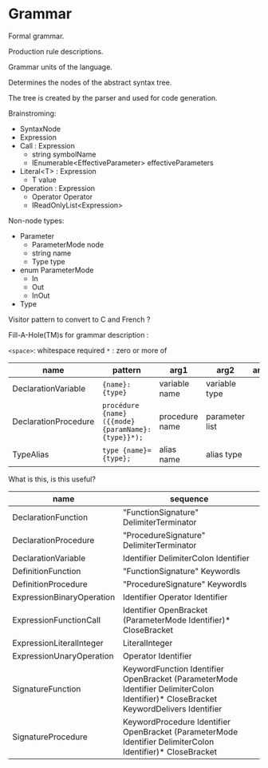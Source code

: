 # Grammar

Formal grammar.

Production rule descriptions.

Grammar units of the language.

Determines the nodes of the abstract syntax tree.

The tree is created by the parser and used for code generation.

Brainstroming:

- SyntaxNode
- Expression
- Call : Expression
    - string symbolName
    - IEnumerable\<EffectiveParameter> effectiveParameters
- Literal\<T> : Expression
    - T value
- Operation : Expression
    - Operator Operator
    - IReadOnlyList\<Expression>

Non-node types:

- Parameter
    - ParameterMode node
    - string name
    - Type type
- enum ParameterMode
    - In
    - Out
    - InOut
- Type

Visitor pattern to convert to C and French ?

Fill-A-Hole(TM)s for grammar description :

`<space>`: whitespace required
`*` : zero or more of

name|pattern|arg1|arg2|arg3
-|-|-|-|-
DeclarationVariable|`{name}:{type}`|variable name|variable type
DeclarationProcedure|`procédure {name}({{mode} {paramName}:{type}}*);`|procedure name|parameter list
TypeAlias|`type {name}={type};`|alias name|alias type

What is this, is this useful?

name|sequence
-|-
DeclarationFunction|"FunctionSignature" DelimiterTerminator
DeclarationProcedure|"ProcedureSignature" DelimiterTerminator
DeclarationVariable|Identifier DelimiterColon Identifier
DefinitionFunction|"FunctionSignature" KeywordIs
DefinitionProcedure|"ProcedureSignature" KeywordIs
ExpressionBinaryOperation|Identifier Operator Identifier
ExpressionFunctionCall|Identifier OpenBracket (ParameterMode Identifier)* CloseBracket
ExpressionLiteralInteger|LiteralInteger
ExpressionUnaryOperation|Operator Identifier
SignatureFunction|KeywordFunction Identifier OpenBracket (ParameterMode Identifier DelimiterColon Identifier)* CloseBracket KeywordDelivers Identifier
SignatureProcedure|KeywordProcedure Identifier OpenBracket (ParameterMode Identifier DelimiterColon Identifier)* CloseBracket
